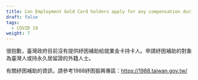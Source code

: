 ```yaml
---
title: Can Employment Gold Card holders apply for any compensation during pandemic?
draft: false
tags:
  - COVID 19
weight: 7
---
```

很抱歉，臺灣政府目前沒有提供紓困補助給就業金卡持卡人。申請紓困補助的對象為臺灣人或持永久居留證的外籍人士。

有關紓困補助的資訊，請參考1988紓困振興專區：<https://1988.taiwan.gov.tw/>